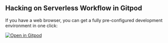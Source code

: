 ## Hacking on Serverless Workflow in Gitpod

If you have a web browser, you can get a fully pre-configured development environment in one click:

[![Open in Gitpod](https://gitpod.io/button/open-in-gitpod.svg)](https://gitpod.io#https://github.com/serverlessworkflow/serverlessworkflow.github.io)
